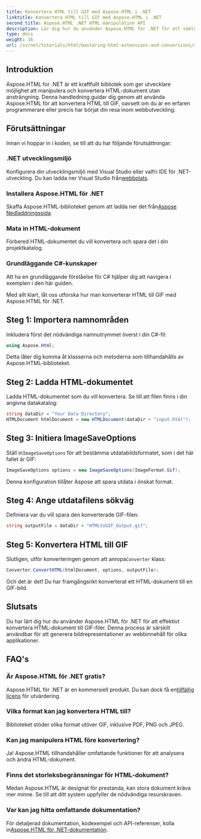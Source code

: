 ```yaml
---
title: Konvertera HTML till GIF med Aspose.HTML i .NET
linktitle: Konvertera HTML till GIF med Aspose.HTML i .NET
second_title: Aspose.HTML .NET HTML manipulation API
description: Lär dig hur du använder Aspose.HTML för .NET för att sömlöst konvertera HTML-dokument till GIF-bilder. Denna omfattande guide leder dig genom steg-för-steg guide.
type: docs
weight: 16
url: /sv/net/tutorials/html/mastering-html-extensions-and-conversions/converting-html-to-gif/
---
```

## Introduktion

Aspose.HTML for .NET är ett kraftfullt bibliotek som ger utvecklare möjlighet att manipulera och konvertera HTML-dokument utan ansträngning. Denna handledning guidar dig genom att använda Aspose.HTML för att konvertera HTML till GIF, oavsett om du är en erfaren programmerare eller precis har börjat din resa inom webbutveckling.

## Förutsättningar

Innan vi hoppar in i koden, se till att du har följande förutsättningar:

### .NET utvecklingsmiljö 

 Konfigurera din utvecklingsmiljö med Visual Studio eller valfri IDE för .NET-utveckling. Du kan ladda ner Visual Studio från[webbplats](https://visualstudio.microsoft.com/downloads/).

### Installera Aspose.HTML för .NET

 Skaffa Aspose.HTML-biblioteket genom att ladda ner det från[Aspose Nedladdningssida](https://releases.aspose.com/html/net/).

### Mata in HTML-dokument

Förbered HTML-dokumentet du vill konvertera och spara det i din projektkatalog.

### Grundläggande C#-kunskaper

Att ha en grundläggande förståelse för C# hjälper dig att navigera i exemplen i den här guiden.

Med allt klart, låt oss utforska hur man konverterar HTML till GIF med Aspose.HTML för .NET.

## Steg 1: Importera namnområden

Inkludera först det nödvändiga namnutrymmet överst i din C#-fil:

```csharp
using Aspose.Html;
```

Detta låter dig komma åt klasserna och metoderna som tillhandahålls av Aspose.HTML-biblioteket.

## Steg 2: Ladda HTML-dokumentet

Ladda HTML-dokumentet som du vill konvertera. Se till att filen finns i din angivna datakatalog:

```csharp
string dataDir = "Your Data Directory";
HTMLDocument htmlDocument = new HTMLDocument(dataDir + "input.html");
```

## Steg 3: Initiera ImageSaveOptions

 Ställ in`ImageSaveOptions` för att bestämma utdatabildsformatet, som i det här fallet är GIF:

```csharp
ImageSaveOptions options = new ImageSaveOptions(ImageFormat.Gif);
```

Denna konfiguration tillåter Aspose att spara utdata i önskat format.

## Steg 4: Ange utdatafilens sökväg

Definiera var du vill spara den konverterade GIF-filen:

```csharp
string outputFile = dataDir + "HTMLtoGIF_Output.gif";
```

## Steg 5: Konvertera HTML till GIF

 Slutligen, utför konverteringen genom att anropa`Converter` klass:

```csharp
Converter.ConvertHTML(htmlDocument, options, outputFile);
```

Och det är det! Du har framgångsrikt konverterat ett HTML-dokument till en GIF-bild.

## Slutsats

Du har lärt dig hur du använder Aspose.HTML för .NET för att effektivt konvertera HTML-dokument till GIF-filer. Denna process är särskilt användbar för att generera bildrepresentationer av webbinnehåll för olika applikationer.

## FAQ's

### Är Aspose.HTML för .NET gratis?  
 Aspose.HTML för .NET är en kommersiell produkt. Du kan dock få en[tillfällig licens](https://purchase.conholdate.com/temporary-license/) för utvärdering.

### Vilka format kan jag konvertera HTML till?  
Biblioteket stöder olika format utöver GIF, inklusive PDF, PNG och JPEG.

### Kan jag manipulera HTML före konvertering?  
Ja! Aspose.HTML tillhandahåller omfattande funktioner för att analysera och ändra HTML-dokument.

### Finns det storleksbegränsningar för HTML-dokument?  
Medan Aspose.HTML är designat för prestanda, kan stora dokument kräva mer minne. Se till att ditt system uppfyller de nödvändiga resurskraven.

### Var kan jag hitta omfattande dokumentation?  
 För detaljerad dokumentation, kodexempel och API-referenser, kolla in[Aspose.HTML för .NET-dokumentation](https://reference.aspose.com/html/net/).